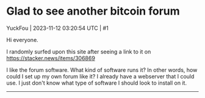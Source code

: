 # Glad to see another bitcoin forum

YuckFou | 2023-11-12 03:20:54 UTC | #1

Hi everyone.

I randomly surfed upon this site after seeing a link to it on https://stacker.news/items/306869

I like the forum software.  What kind of software runs it?  In other words, how could I set up my own forum like it?  I already have a webserver that I could use.  I just don't know what type of software I should look to install on it.

-------------------------

